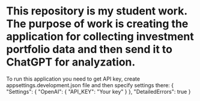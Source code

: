 # This repository is my student work. The purpose of work is creating the application for collecting investment portfolio data and then send it to ChatGPT for analyzation. 

To run this application you need to get API key, create appsettings.development.json file and then specify settings there:
{
  "Settings": {
    "OpenAI": {
      "API_KEY": "Your key"
    }
  },
  "DetailedErrors": true
}
